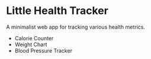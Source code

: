 # Little Health Tracker

A minimalist web app for tracking various health metrics.

* Calorie Counter
* Weight Chart
* Blood Pressure Tracker
